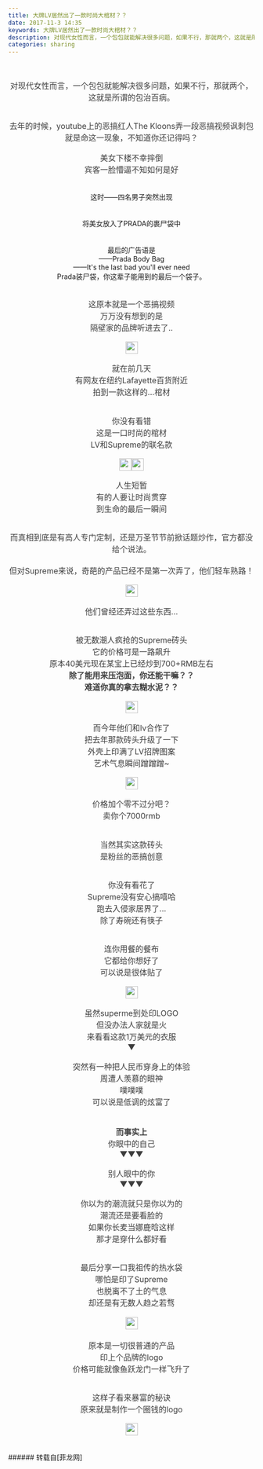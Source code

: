 ```yaml
---
title: 大牌LV居然出了一款时尚大棺材？？
date: 2017-11-3 14:35
keywords: 大牌LV居然出了一款时尚大棺材？？
description: 对现代女性而言，一个包包就能解决很多问题，如果不行，那就两个，这就是所谓的包治百病。去年的时候，youtube上的恶搞红人The Kloons弄一段恶搞视频讽刺包就是命这一现象，不知道你还记得吗？美女下楼不幸摔倒宾客一脸懵逼不知如何是好这时——四名男子突然出现将美女放入了PRADA的裹尸袋中最后的广告语是——Prada Body Bag——It's the last bad you'll ever needPrada装尸袋，你这辈子能用到的最后一个袋子。这原本就是一个恶搞视频万万没有想到的是隔壁家的品牌听进去了..就在前几天有网友在纽约Lafayette百货附近拍到一款这样的...棺材你没有看错这是一口时尚的棺材LV和Supreme的联名款人生短暂有的人要让时尚贯穿到生命的最后一瞬间而真相到底是有高人专门定制，还是万圣节节前掀话题炒作，官方都没给个说法。但对Supreme来说，奇葩的产品已经不是第一次弄了，他们轻车熟路！他们曾经还弄过这些东西...被无数潮人疯抢的Supreme砖头它的价格可是一路飙升原本40美元现在某宝上已经炒到700+RMB左右除了能用来压泡面，你还能干嘛？？难道你真的拿去糊水泥？？而今年他们和lv合作了把去年那款砖头升级了一下外壳上印满了LV招牌图案艺术气息瞬间蹭蹭蹭~价格加个零不过分吧？卖你个7000rmb当然其实这款砖头是粉丝的恶搞创意你没有看花了Supreme没有安心搞嘻哈跑去入侵家居界了...除了寿碗还有筷子连你用餐的餐布它都给你想好了可以说是很体贴了虽然superme到处印LOGO但没办法人家就是火来看看这款1万美元的衣服▼突然有一种把人民币穿身上的体验周遭人羡慕的眼神噗噗噗可以说是低调的炫富了而事实上你眼中的自己▼▼▼别人眼中的你▼▼▼你以为的潮流就只是你以为的潮流还是要看脸的如果你长麦当娜鹿晗这样那才是穿什么都好看最后分享一口我祖传的热水袋哪怕是印了Supreme也脱离不了土的气息却还是有无数人趋之若骛原本是一切很普通的产品印上个品牌的logo价格可能就像鱼跃龙门一样飞升了这样子看来暴富的秘诀原来就是制作一个圈钱的logo
categories: sharing
---
```

<td class="t_f" id="postmessage_960775">

<br/>
<br/>
<div align="center"><div align="center"><font style="color:rgb(62, 62, 62)"><font face="&amp;quot;"><font style="font-size:16px">对现代女性而言，一个包包就能解决很多问题，如果不行，那就两个，这就是所谓的包治百病。</font></font></font></div><br/>
<div align="left"><div align="center"><font style="color:rgb(62, 62, 62)"><font face="&amp;quot;"><font style="font-size:16px"><img alt="" border="0" class="zoom" data-cf-modified-2b0e6c59cc316705b32e7456-="" file="https://mmbiz.qpic.cn/mmbiz_jpg/4et60nMpAf1VkC3IUvSiakO0cicYqtdOmyqjroneicJ0sXdJibribuGYXqXLnic3iacmkez0ce2b3rv0MCF2hld426DeA/?" id="aimg_ELOUA" lazyloadthumb="1" onclick="" onmouseover="" src="https://mmbiz.qpic.cn/mmbiz_jpg/4et60nMpAf1VkC3IUvSiakO0cicYqtdOmyqjroneicJ0sXdJibribuGYXqXLnic3iacmkez0ce2b3rv0MCF2hld426DeA/?"/></font></font></font></div></div><br/>
<div align="center"><font style="color:rgb(62, 62, 62)"><font face="&amp;quot;"><font style="font-size:16px">去年的时候，youtube上的恶搞红人The Kloons弄一段恶搞视频讽刺包就是命这一现象，不知道你还记得吗？</font></font></font></div><br/>
<div align="left"><div align="center"><font style="color:rgb(62, 62, 62)"><font face="&amp;quot;"><font style="font-size:16px">美女下楼不幸摔倒</font></font></font></div></div><div align="left"><div align="center"><font style="color:rgb(62, 62, 62)"><font face="&amp;quot;"><font style="font-size:16px">宾客一脸懵逼不知如何是好</font></font></font></div></div><br/>
<div align="center"><img alt="" border="0" class="zoom" data-cf-modified-2b0e6c59cc316705b32e7456-="" file="http://mmbiz.qpic.cn/mmbiz_gif/MY26FYlf9sRs74VFvu02WbX0d9fnoALEVhouKAk4PCiapsJJ35XEiblian3sI2V6iaicls4xl3HsCfZXia1WjS9VuS3Q/?" id="aimg_RE992" lazyloadthumb="1" onclick="" onmouseover="" src="http://mmbiz.qpic.cn/mmbiz_gif/MY26FYlf9sRs74VFvu02WbX0d9fnoALEVhouKAk4PCiapsJJ35XEiblian3sI2V6iaicls4xl3HsCfZXia1WjS9VuS3Q/?"/></div><br/>
<div align="center">这时——四名男子突然出现</div><br/>
<div align="center"><img alt="" border="0" class="zoom" data-cf-modified-2b0e6c59cc316705b32e7456-="" file="http://mmbiz.qpic.cn/mmbiz_gif/MY26FYlf9sRs74VFvu02WbX0d9fnoALEADh3wYicqnqGqr5ZUoR1HMYtXYCz8pf4FCBkKDfMB1FhaN8iaCOKtppQ/?" id="aimg_ttBXU" lazyloadthumb="1" onclick="" onmouseover="" src="http://mmbiz.qpic.cn/mmbiz_gif/MY26FYlf9sRs74VFvu02WbX0d9fnoALEADh3wYicqnqGqr5ZUoR1HMYtXYCz8pf4FCBkKDfMB1FhaN8iaCOKtppQ/?"/></div><br/>
<div align="center">将美女放入了PRADA的裹尸袋中</div><br/>
<div align="center"><img alt="" border="0" class="zoom" data-cf-modified-2b0e6c59cc316705b32e7456-="" file="http://mmbiz.qpic.cn/mmbiz_gif/MY26FYlf9sRs74VFvu02WbX0d9fnoALE0n52XqkEFWQj50hkSvOgia6eawqIZT4dqYUIrhLMaJ5gnkysKRLWeTQ/?" id="aimg_Vd6Pc" lazyloadthumb="1" onclick="" onmouseover="" src="http://mmbiz.qpic.cn/mmbiz_gif/MY26FYlf9sRs74VFvu02WbX0d9fnoALE0n52XqkEFWQj50hkSvOgia6eawqIZT4dqYUIrhLMaJ5gnkysKRLWeTQ/?"/></div><br/>
<div align="center">最后的广告语是</div><div align="center">——Prada Body Bag</div><div align="center">——It's the last bad you'll ever need</div><div align="center">Prada装尸袋，你这辈子能用到的最后一个袋子。</div><br/>
<div align="center"><img alt="" border="0" class="zoom" data-cf-modified-2b0e6c59cc316705b32e7456-="" file="http://mmbiz.qpic.cn/mmbiz_jpg/MY26FYlf9sRs74VFvu02WbX0d9fnoALEibhX3IxYjgx5Ilx22pvZAjV9wicJtK3Ag8RibPlyOetYdZPWVPwlicl4Pg/?" id="aimg_H512A" lazyloadthumb="1" onclick="" onmouseover="" src="http://mmbiz.qpic.cn/mmbiz_jpg/MY26FYlf9sRs74VFvu02WbX0d9fnoALEibhX3IxYjgx5Ilx22pvZAjV9wicJtK3Ag8RibPlyOetYdZPWVPwlicl4Pg/?"/></div><br/>
<div align="left"><div align="center"><font style="color:rgb(62, 62, 62)"><font face="&amp;quot;"><font style="font-size:16px">这原本就是一个恶搞视频<br/>
</font></font></font></div></div><div align="left"><div align="center"><font style="color:rgb(62, 62, 62)"><font face="&amp;quot;"><font style="font-size:16px">万万没有想到的是</font></font></font></div></div><div align="left"><div align="center"><font style="color:rgb(62, 62, 62)"><font face="&amp;quot;"><font style="font-size:16px">隔壁家的品牌听进去了..</font></font></font></div></div><br/>
<div align="left"><div align="center"><font style="color:rgb(62, 62, 62)"><font face="&amp;quot;"><font style="font-size:16px"><img alt="" border="0" class="zoom" data-cf-modified-2b0e6c59cc316705b32e7456-="" file="http://mmbiz.qpic.cn/mmbiz_jpg/JB2xLD1h3NSlAJAfIMsWOyPx8XUSX3m8jad0vRSiaJibf6gNjp9eza3H8ibJgGjlgw7DG9UMcbUfs8ldIB93o4g7w/?" height="25" id="aimg_rUO0D" onclick="" onmouseover="" src="http://mmbiz.qpic.cn/mmbiz_jpg/JB2xLD1h3NSlAJAfIMsWOyPx8XUSX3m8jad0vRSiaJibf6gNjp9eza3H8ibJgGjlgw7DG9UMcbUfs8ldIB93o4g7w/?"/></font></font></font></div></div><br/>
<div align="left"><div align="center"><font style="color:rgb(62, 62, 62)"><font face="&amp;quot;"><font style="font-size:16px">就在前几天</font></font></font></div></div><div align="left"><div align="center"><font style="color:rgb(62, 62, 62)"><font face="&amp;quot;"><font style="font-size:16px">有网友在纽约Lafayette百货附近</font></font></font></div></div><div align="left"><div align="center"><font style="color:rgb(62, 62, 62)"><font face="&amp;quot;"><font style="font-size:16px">拍到一款这样的...棺材</font></font></font></div></div><br/>
<div align="left"><div align="center"><font style="color:rgb(62, 62, 62)"><font face="&amp;quot;"><font style="font-size:16px"><img alt="" border="0" class="zoom" data-cf-modified-2b0e6c59cc316705b32e7456-="" file="https://mmbiz.qpic.cn/mmbiz_png/1Eo86IE01wmSSbceMwMib25xcXlMHWxYP0oKXU6JnBaib3cWDSMOHEvV2gtv4RhE5HlePDdOZNO0Z84Al82TaKAA/?" height="1" id="aimg_zTtwh" onclick="" onmouseover="" src="https://mmbiz.qpic.cn/mmbiz_png/1Eo86IE01wmSSbceMwMib25xcXlMHWxYP0oKXU6JnBaib3cWDSMOHEvV2gtv4RhE5HlePDdOZNO0Z84Al82TaKAA/?"/></font></font></font></div></div><br/>
<div align="left"><div align="center"><font style="color:rgb(62, 62, 62)"><font face="&amp;quot;"><font style="font-size:16px">你没有看错</font></font></font></div></div><div align="left"><div align="center"><font style="color:rgb(62, 62, 62)"><font face="&amp;quot;"><font style="font-size:16px">这是一口时尚的棺材</font></font></font></div></div><div align="left"><div align="center"><font style="color:rgb(62, 62, 62)"><font face="&amp;quot;"><font style="font-size:16px">LV和Supreme的联名款</font></font></font></div></div><br/>
<div align="left"><div align="center"><font style="color:rgb(62, 62, 62)"><font face="&amp;quot;"><font style="font-size:16px"><img alt="" border="0" class="zoom" data-cf-modified-2b0e6c59cc316705b32e7456-="" file="https://mmbiz.qpic.cn/mmbiz_jpg/icunWoBnzyVWdX3icc6zhs39AdWZib1544AHmvy63fAwuJcSaA5bANYwsapalKic1lt68BuicR8xPbKBFu0KtaaMpWQ/?" height="25" id="aimg_cHlkE" onclick="" onmouseover="" src="https://mmbiz.qpic.cn/mmbiz_jpg/icunWoBnzyVWdX3icc6zhs39AdWZib1544AHmvy63fAwuJcSaA5bANYwsapalKic1lt68BuicR8xPbKBFu0KtaaMpWQ/?"/><img alt="" border="0" class="zoom" data-cf-modified-2b0e6c59cc316705b32e7456-="" file="https://mmbiz.qpic.cn/mmbiz_jpg/4ib3eV8ib9fNjrw7gQX4E580WLrWM9sgQtP3MYRAiaCibNGXl0fytjdlPcq2siauIP9GfgXEUsiajR48vMTS58Em9auQ/?" height="25" id="aimg_PcUgP" onclick="" onmouseover="" src="https://mmbiz.qpic.cn/mmbiz_jpg/4ib3eV8ib9fNjrw7gQX4E580WLrWM9sgQtP3MYRAiaCibNGXl0fytjdlPcq2siauIP9GfgXEUsiajR48vMTS58Em9auQ/?"/></font></font></font></div></div><br/>
<div align="left"><div align="center"><font style="color:rgb(62, 62, 62)"><font face="&amp;quot;"><font style="font-size:16px">人生短暂<br/>
</font></font></font></div></div><div align="left"><div align="center"><font style="color:rgb(62, 62, 62)"><font face="&amp;quot;"><font style="font-size:16px">有的人要让时尚贯穿</font></font></font></div></div><div align="left"><div align="center"><font style="color:rgb(62, 62, 62)"><font face="&amp;quot;"><font style="font-size:16px">到生命的最后一瞬间</font></font></font></div></div><br/>
<div align="left"><div align="center"><font style="color:rgb(62, 62, 62)"><font face="&amp;quot;"><font style="font-size:16px"><img alt="" border="0" class="zoom" data-cf-modified-2b0e6c59cc316705b32e7456-="" file="https://mmbiz.qpic.cn/mmbiz_jpg/icunWoBnzyVWdX3icc6zhs39AdWZib1544AnmKfqcAtNXGAGC8NAZXdBRkcIeDXKxVe9ULibbXhVL4zDGwH4DqmM5g/?" id="aimg_p58i6" lazyloadthumb="1" onclick="" onmouseover="" src="https://mmbiz.qpic.cn/mmbiz_jpg/icunWoBnzyVWdX3icc6zhs39AdWZib1544AnmKfqcAtNXGAGC8NAZXdBRkcIeDXKxVe9ULibbXhVL4zDGwH4DqmM5g/?"/></font></font></font></div></div><br/>
<div align="center"><font style="color:rgb(62, 62, 62)"><font face="&amp;quot;"><font style="font-size:16px">而真相到底是有高人专门定制，还是万圣节节前掀话题炒作，官方都没给个说法。</font></font></font></div><div align="center"><font style="color:rgb(62, 62, 62)"><font face="&amp;quot;"><font style="font-size:16px"><br/>
</font></font></font></div><div align="center"><font style="color:rgb(62, 62, 62)"><font face="&amp;quot;"><font style="font-size:16px">但对Supreme来说，奇葩的产品已经不是第一次弄了，他们轻车熟路！</font></font></font></div><br/>
<div align="left"><div align="center"><font style="color:rgb(62, 62, 62)"><font face="&amp;quot;"><font style="font-size:16px"><img alt="" border="0" class="zoom" data-cf-modified-2b0e6c59cc316705b32e7456-="" file="https://mmbiz.qpic.cn/mmbiz_gif/icunWoBnzyVWdX3icc6zhs39AdWZib1544AXaK9NeBwje76cqMr4NS2A5tzMMNKfB8ibXP95CquFE4ftfnsNNYulvw/?" height="25" id="aimg_oas7s" onclick="" onmouseover="" src="https://mmbiz.qpic.cn/mmbiz_gif/icunWoBnzyVWdX3icc6zhs39AdWZib1544AXaK9NeBwje76cqMr4NS2A5tzMMNKfB8ibXP95CquFE4ftfnsNNYulvw/?"/></font></font></font></div></div><br/>
<div align="left"><div align="center"><font style="color:rgb(62, 62, 62)"><font face="&amp;quot;"><font style="font-size:16px">他们曾经还弄过这些东西...</font></font></font></div></div><br/>
<div align="left"><div align="center"><font style="color:rgb(62, 62, 62)"><font face="&amp;quot;"><font style="font-size:16px"><img alt="" border="0" class="zoom" data-cf-modified-2b0e6c59cc316705b32e7456-="" file="http://mmbiz.qpic.cn/mmbiz_jpg/MY26FYlf9sRs74VFvu02WbX0d9fnoALEszic11BnEQu093EZx6PwPlZnayQ0r1icE0aftt7oGrHHSB9IgbyGXMlw/?" id="aimg_y8Z28" lazyloadthumb="1" onclick="" onmouseover="" src="http://mmbiz.qpic.cn/mmbiz_jpg/MY26FYlf9sRs74VFvu02WbX0d9fnoALEszic11BnEQu093EZx6PwPlZnayQ0r1icE0aftt7oGrHHSB9IgbyGXMlw/?"/></font></font></font></div></div><br/>
<div align="left"><div align="center"><font style="color:rgb(62, 62, 62)"><font face="&amp;quot;"><font style="font-size:16px">被无数潮人疯抢的Supreme砖头</font></font></font></div></div><div align="left"><div align="center"><font style="color:rgb(62, 62, 62)"><font face="&amp;quot;"><font style="font-size:16px">它的价格可是一路飙升</font></font></font></div></div><div align="left"><div align="center"><font style="color:rgb(62, 62, 62)"><font face="&amp;quot;"><font style="font-size:16px">原本40美元现在某宝上已经炒到700+RMB左右</font></font></font></div></div><div align="left"><div align="center"><font style="color:rgb(62, 62, 62)"><font face="&amp;quot;"><font style="font-size:16px"><strong>除了能用来压泡面，你还能干嘛？？</strong></font></font></font></div></div><div align="left"><div align="center"><font style="color:rgb(62, 62, 62)"><font face="&amp;quot;"><font style="font-size:16px"><strong>难道你真的拿去糊水泥？？</strong></font></font></font></div></div><br/>
<div align="left"><div align="center"><font style="color:rgb(62, 62, 62)"><font face="&amp;quot;"><font style="font-size:16px"><img alt="" border="0" class="zoom" data-cf-modified-2b0e6c59cc316705b32e7456-="" file="https://mmbiz.qpic.cn/mmbiz_jpg/1Eo86IE01wmSSbceMwMib25xcXlMHWxYPumd4odUPibSWWxwJch0KUdvRr6a6Sowia4uB6WYSdMJYmZ4CicAicY63Kg/?" height="25" id="aimg_FNrZ9" onclick="" onmouseover="" src="https://mmbiz.qpic.cn/mmbiz_jpg/1Eo86IE01wmSSbceMwMib25xcXlMHWxYPumd4odUPibSWWxwJch0KUdvRr6a6Sowia4uB6WYSdMJYmZ4CicAicY63Kg/?"/></font></font></font></div></div><br/>
<div align="left"><div align="center"><font style="color:rgb(62, 62, 62)"><font face="&amp;quot;"><font style="font-size:16px">而今年他们和lv合作了</font></font></font></div></div><div align="left"><div align="center"><font style="color:rgb(62, 62, 62)"><font face="&amp;quot;"><font style="font-size:16px">把去年那款砖头升级了一下</font></font></font></div></div><div align="left"><div align="center"><font style="color:rgb(62, 62, 62)"><font face="&amp;quot;"><font style="font-size:16px">外壳上印满了LV招牌图案</font></font></font></div></div><div align="left"><div align="center"><font style="color:rgb(62, 62, 62)"><font face="&amp;quot;"><font style="font-size:16px">艺术气息瞬间蹭蹭蹭~</font></font></font></div></div><br/>
<div align="left"><div align="center"><font style="color:rgb(62, 62, 62)"><font face="&amp;quot;"><font style="font-size:16px"><img alt="" border="0" class="zoom" data-cf-modified-2b0e6c59cc316705b32e7456-="" file="https://mmbiz.qpic.cn/mmbiz_gif/1Eo86IE01wneVRO3Rw5bTXaB97bQFjaSEjGjcjmv7pj4Hu6JB3yKpibG3icH7QKOniczbYmggcicPQAGLF3GKHzx1A/?" height="25" id="aimg_S1HaH" onclick="" onmouseover="" src="https://mmbiz.qpic.cn/mmbiz_gif/1Eo86IE01wneVRO3Rw5bTXaB97bQFjaSEjGjcjmv7pj4Hu6JB3yKpibG3icH7QKOniczbYmggcicPQAGLF3GKHzx1A/?"/></font></font></font></div></div><br/>
<div align="left"><div align="center"><font style="color:rgb(62, 62, 62)"><font face="&amp;quot;"><font style="font-size:16px">价格加个零不过分吧？</font></font></font></div></div><div align="left"><div align="center"><font style="color:rgb(62, 62, 62)"><font face="&amp;quot;"><font style="font-size:16px">卖你个7000rmb</font></font></font></div></div><br/>
<div align="left"><div align="center"><font style="color:rgb(62, 62, 62)"><font face="&amp;quot;"><font style="font-size:16px"><img alt="" border="0" class="zoom" data-cf-modified-2b0e6c59cc316705b32e7456-="" file="https://mmbiz.qpic.cn/mmbiz_jpg/1Eo86IE01wmSSbceMwMib25xcXlMHWxYP5cNPtR1zbyyneHSQC0iaB7OZjBslerPAV61x7pPnfpQbklAlTDXmUeQ/?" height="1" id="aimg_KftJd" onclick="" onmouseover="" src="https://mmbiz.qpic.cn/mmbiz_jpg/1Eo86IE01wmSSbceMwMib25xcXlMHWxYP5cNPtR1zbyyneHSQC0iaB7OZjBslerPAV61x7pPnfpQbklAlTDXmUeQ/?"/></font></font></font></div></div><br/>
<div align="left"><div align="center"><font style="color:rgb(62, 62, 62)"><font face="&amp;quot;"><font style="font-size:16px">当然其实这款砖头</font></font></font></div></div><div align="left"><div align="center"><font style="color:rgb(62, 62, 62)"><font face="&amp;quot;"><font style="font-size:16px">是粉丝的恶搞创意</font></font></font></div></div><br/>
<div align="left"><div align="center"><font style="color:rgb(62, 62, 62)"><font face="&amp;quot;"><font style="font-size:16px"><img alt="" border="0" class="zoom" data-cf-modified-2b0e6c59cc316705b32e7456-="" file="http://mmbiz.qpic.cn/mmbiz_jpg/MY26FYlf9sRs74VFvu02WbX0d9fnoALEvwWryxBnWA191LW09zKrPeJelPeORfX82on48SQeicH7U1hXedhAqzg/?" id="aimg_Dj5Bb" lazyloadthumb="1" onclick="" onmouseover="" src="http://mmbiz.qpic.cn/mmbiz_jpg/MY26FYlf9sRs74VFvu02WbX0d9fnoALEvwWryxBnWA191LW09zKrPeJelPeORfX82on48SQeicH7U1hXedhAqzg/?"/><br/>
</font></font></font></div></div><div align="left"><div align="center"><font style="color:rgb(62, 62, 62)"><font face="&amp;quot;"><font style="font-size:16px"><img alt="" border="0" class="zoom" data-cf-modified-2b0e6c59cc316705b32e7456-="" file="http://mmbiz.qpic.cn/mmbiz_jpg/MY26FYlf9sRs74VFvu02WbX0d9fnoALEw8E6vodibK5j0hyZrMoVvIN2S8hRCpRJVUcseeOejibGicibjaia7Bve3GQ/?" id="aimg_N3qsM" lazyloadthumb="1" onclick="" onmouseover="" src="http://mmbiz.qpic.cn/mmbiz_jpg/MY26FYlf9sRs74VFvu02WbX0d9fnoALEw8E6vodibK5j0hyZrMoVvIN2S8hRCpRJVUcseeOejibGicibjaia7Bve3GQ/?"/></font></font></font></div></div><br/>
<div align="left"><div align="center"><font style="color:rgb(62, 62, 62)"><font face="&amp;quot;"><font style="font-size:16px">你没有看花了</font></font></font></div></div><div align="left"><div align="center"><font style="color:rgb(62, 62, 62)"><font face="&amp;quot;"><font style="font-size:16px">Supreme没有安心搞嘻哈</font></font></font></div></div><div align="left"><div align="center"><font style="color:rgb(62, 62, 62)"><font face="&amp;quot;"><font style="font-size:16px">跑去入侵家居界了...</font></font></font></div></div><div align="left"><div align="center"><font style="color:rgb(62, 62, 62)"><font face="&amp;quot;"><font style="font-size:16px">除了寿碗还有筷子</font></font></font></div></div><br/>
<div align="left"><div align="center"><font style="color:rgb(62, 62, 62)"><font face="&amp;quot;"><font style="font-size:16px"><img alt="" border="0" class="zoom" data-cf-modified-2b0e6c59cc316705b32e7456-="" file="https://mmbiz.qpic.cn/mmbiz_jpg/1Eo86IE01wmSSbceMwMib25xcXlMHWxYP6gYdmS2kdz3UibmojbR3AYBuICVbV8MzCv4zfVyglSzIicsXDibxB9yyg/?" id="aimg_UYAYS" lazyloadthumb="1" onclick="" onmouseover="" src="https://mmbiz.qpic.cn/mmbiz_jpg/1Eo86IE01wmSSbceMwMib25xcXlMHWxYP6gYdmS2kdz3UibmojbR3AYBuICVbV8MzCv4zfVyglSzIicsXDibxB9yyg/?"/></font></font></font></div></div><div align="left"><div align="center"><font style="color:rgb(62, 62, 62)"><font face="&amp;quot;"><font style="font-size:16px"><img alt="" border="0" class="zoom" data-cf-modified-2b0e6c59cc316705b32e7456-="" file="https://mmbiz.qpic.cn/mmbiz_jpg/1Eo86IE01wmSSbceMwMib25xcXlMHWxYPjO0Pr8lrlldRVwtMgWibPmFsibm4dFpLVyOcFqvWYw2iavlvouzGb5MzQ/?" id="aimg_r9eEe" lazyloadthumb="1" onclick="" onmouseover="" src="https://mmbiz.qpic.cn/mmbiz_jpg/1Eo86IE01wmSSbceMwMib25xcXlMHWxYPjO0Pr8lrlldRVwtMgWibPmFsibm4dFpLVyOcFqvWYw2iavlvouzGb5MzQ/?"/></font></font></font></div></div><br/>
<div align="left"><div align="center"><font style="color:rgb(62, 62, 62)"><font face="&amp;quot;"><font style="font-size:16px">连你用餐的餐布</font></font></font></div></div><div align="left"><div align="center"><font style="color:rgb(62, 62, 62)"><font face="&amp;quot;"><font style="font-size:16px">它都给你想好了</font></font></font></div></div><div align="left"><div align="center"><font style="color:rgb(62, 62, 62)"><font face="&amp;quot;"><font style="font-size:16px">可以说是很体贴了</font></font></font></div></div><br/>
<div align="left"><div align="center"><font style="color:rgb(62, 62, 62)"><font face="&amp;quot;"><font style="font-size:16px"><img alt="" border="0" class="zoom" data-cf-modified-2b0e6c59cc316705b32e7456-="" file="http://mmbiz.qpic.cn/mmbiz_jpg/JB2xLD1h3NSlAJAfIMsWOyPx8XUSX3m8Zgj8RpU08oiceP4pHcVldibuVf0XULpwjtVpUZDBzX6oUPmg5KbggwicQ/?" height="25" id="aimg_wpDK0" onclick="" onmouseover="" src="http://mmbiz.qpic.cn/mmbiz_jpg/JB2xLD1h3NSlAJAfIMsWOyPx8XUSX3m8Zgj8RpU08oiceP4pHcVldibuVf0XULpwjtVpUZDBzX6oUPmg5KbggwicQ/?"/></font></font></font></div></div><br/>
<div align="left"><div align="center"><font style="color:rgb(62, 62, 62)"><font face="&amp;quot;"><font style="font-size:16px">虽然superme到处印LOGO</font></font></font></div></div><div align="left"><div align="center"><font style="color:rgb(62, 62, 62)"><font face="&amp;quot;"><font style="font-size:16px">但没办法人家就是火</font></font></font></div></div><div align="left"><div align="center"><font style="color:rgb(62, 62, 62)"><font face="&amp;quot;"><font style="font-size:16px">来看看这款1万美元的衣服</font></font></font></div></div><div align="left"><div align="center"><font style="color:rgb(62, 62, 62)"><font face="&amp;quot;"><font style="font-size:16px">▼</font></font></font></div></div><div align="left"><div align="center"><font style="color:rgb(62, 62, 62)"><font face="&amp;quot;"><font style="font-size:16px"><img alt="" border="0" class="zoom" data-cf-modified-2b0e6c59cc316705b32e7456-="" file="https://mmbiz.qpic.cn/mmbiz_jpg/icunWoBnzyVWdX3icc6zhs39AdWZib1544ArCnODUVG3rKkVpuyAicLTGbdqZMdEa31uuQiaPU9qbVsRIiaICKI6l1kw/?" id="aimg_Ks6r8" lazyloadthumb="1" onclick="" onmouseover="" src="https://mmbiz.qpic.cn/mmbiz_jpg/icunWoBnzyVWdX3icc6zhs39AdWZib1544ArCnODUVG3rKkVpuyAicLTGbdqZMdEa31uuQiaPU9qbVsRIiaICKI6l1kw/?"/></font></font></font></div></div><br/>
<div align="left"><div align="center"><font style="color:rgb(62, 62, 62)"><font face="&amp;quot;"><font style="font-size:16px">突然有一种把人民币穿身上的体验<br/>
</font></font></font></div></div><div align="left"><div align="center"><font style="color:rgb(62, 62, 62)"><font face="&amp;quot;"><font style="font-size:16px">周遭人羡慕的眼神</font></font></font></div></div><div align="left"><div align="center"><font style="color:rgb(62, 62, 62)"><font face="&amp;quot;"><font style="font-size:16px">噗噗噗</font></font></font></div></div><div align="left"><div align="center"><font style="color:rgb(62, 62, 62)"><font face="&amp;quot;"><font style="font-size:16px">可以说是低调的炫富了</font></font></font></div></div><br/>
<div align="left"><div align="center"><font style="color:rgb(62, 62, 62)"><font face="&amp;quot;"><font style="font-size:16px"><img alt="" border="0" class="zoom" data-cf-modified-2b0e6c59cc316705b32e7456-="" file="https://mmbiz.qpic.cn/mmbiz_gif/4et60nMpAf1VkC3IUvSiakO0cicYqtdOmy7zicyEnlDwuAUrxViclIQl9QMavqpzicbFaB44QJlhMRXl8a2sLgNSuRA/?" id="aimg_ZhR1i" lazyloadthumb="1" onclick="" onmouseover="" src="https://mmbiz.qpic.cn/mmbiz_gif/4et60nMpAf1VkC3IUvSiakO0cicYqtdOmy7zicyEnlDwuAUrxViclIQl9QMavqpzicbFaB44QJlhMRXl8a2sLgNSuRA/?"/></font></font></font></div></div><div align="left"><div align="center"><font style="color:rgb(62, 62, 62)"><font face="&amp;quot;"><font style="font-size:16px"><br/>
</font></font></font></div></div><div align="left"><div align="center"><font style="color:rgb(62, 62, 62)"><font face="&amp;quot;"><font style="font-size:16px"><strong>而事实上</strong></font></font></font></div></div><div align="left"><div align="center"><font style="color:rgb(62, 62, 62)"><font face="&amp;quot;"><font style="font-size:16px">你眼中的自己</font></font></font></div></div><div align="left"><div align="center"><font style="color:rgb(62, 62, 62)"><font face="&amp;quot;"><font style="font-size:16px">▼▼▼</font></font></font></div></div><div align="left"><div align="center"><font style="color:rgb(62, 62, 62)"><font face="&amp;quot;"><font style="font-size:16px"><img alt="" border="0" class="zoom" data-cf-modified-2b0e6c59cc316705b32e7456-="" file="http://mmbiz.qpic.cn/mmbiz_jpg/JB2xLD1h3NSlAJAfIMsWOyPx8XUSX3m8mMnaXnPaUlHUbRg9xt8MfYo0EY4RW80Kdq1XecDBPxD415HQRCUVbA/?" id="aimg_H41oN" lazyloadthumb="1" onclick="" onmouseover="" src="http://mmbiz.qpic.cn/mmbiz_jpg/JB2xLD1h3NSlAJAfIMsWOyPx8XUSX3m8mMnaXnPaUlHUbRg9xt8MfYo0EY4RW80Kdq1XecDBPxD415HQRCUVbA/?"/></font></font></font></div></div><br/>
<div align="left"><div align="center"><font style="color:rgb(62, 62, 62)"><font face="&amp;quot;"><font style="font-size:16px">别人眼中的你</font></font></font></div></div><div align="left"><div align="center"><font style="color:rgb(62, 62, 62)"><font face="&amp;quot;"><font style="font-size:16px">▼▼▼</font></font></font></div></div><div align="left"><div align="center"><font style="color:rgb(62, 62, 62)"><font face="&amp;quot;"><font style="font-size:16px"><img alt="" border="0" class="zoom" data-cf-modified-2b0e6c59cc316705b32e7456-="" file="http://mmbiz.qpic.cn/mmbiz_png/4et60nMpAf1VkC3IUvSiakO0cicYqtdOmyw2IgttC3Vs3ztUHJFCIiaZ4icibFqyXqTomuoicnibmIZJG0eibibVQtNTH4w/?" id="aimg_tDqA9" lazyloadthumb="1" onclick="" onmouseover="" src="http://mmbiz.qpic.cn/mmbiz_png/4et60nMpAf1VkC3IUvSiakO0cicYqtdOmyw2IgttC3Vs3ztUHJFCIiaZ4icibFqyXqTomuoicnibmIZJG0eibibVQtNTH4w/?"/></font></font></font></div></div><br/>
<div align="left"><div align="center"><font style="color:rgb(62, 62, 62)"><font face="&amp;quot;"><font style="font-size:16px">你以为的潮流就只是你以为的</font></font></font></div></div><div align="left"><div align="center"><font style="color:rgb(62, 62, 62)"><font face="&amp;quot;"><font style="font-size:16px">潮流还是要看脸的</font></font></font></div></div><div align="left"><div align="center"><font style="color:rgb(62, 62, 62)"><font face="&amp;quot;"><font style="font-size:16px">如果你长麦当娜鹿晗这样</font></font></font></div></div><div align="left"><div align="center"><font style="color:rgb(62, 62, 62)"><font face="&amp;quot;"><font style="font-size:16px">那才是穿什么都好看</font></font></font></div></div><br/>
<div align="left"><div align="center"><font style="color:rgb(62, 62, 62)"><font face="&amp;quot;"><font style="font-size:16px"><img alt="" border="0" class="zoom" data-cf-modified-2b0e6c59cc316705b32e7456-="" file="https://mmbiz.qpic.cn/mmbiz_jpg/icunWoBnzyVWdX3icc6zhs39AdWZib1544AB5icibL0BQvb6kYP1AZJictIrpIKyfplk4dMg1ypf1MdNbcib02AZc9jVg/?" id="aimg_g7bHY" lazyloadthumb="1" onclick="" onmouseover="" src="https://mmbiz.qpic.cn/mmbiz_jpg/icunWoBnzyVWdX3icc6zhs39AdWZib1544AB5icibL0BQvb6kYP1AZJictIrpIKyfplk4dMg1ypf1MdNbcib02AZc9jVg/?"/></font></font></font></div></div><div align="left"><div align="center"><font style="color:rgb(62, 62, 62)"><font face="&amp;quot;"><font style="font-size:16px"><img alt="" border="0" class="zoom" data-cf-modified-2b0e6c59cc316705b32e7456-="" file="https://mmbiz.qpic.cn/mmbiz_jpg/icunWoBnzyVWdX3icc6zhs39AdWZib1544AHUrMjYic5ERgIFK9LcHDOgsneahDMmEnuT0wmtXsia8c6uYZL7mzsSPw/?" id="aimg_e8SWU" lazyloadthumb="1" onclick="" onmouseover="" src="https://mmbiz.qpic.cn/mmbiz_jpg/icunWoBnzyVWdX3icc6zhs39AdWZib1544AHUrMjYic5ERgIFK9LcHDOgsneahDMmEnuT0wmtXsia8c6uYZL7mzsSPw/?"/></font></font></font></div></div><br/>
<div align="left"><div align="center"><font style="color:rgb(62, 62, 62)"><font face="&amp;quot;"><font style="font-size:16px">最后分享一口我祖传的热水袋</font></font></font></div></div><div align="left"><div align="center"><font style="color:rgb(62, 62, 62)"><font face="&amp;quot;"><font style="font-size:16px">哪怕是印了Supreme</font></font></font></div></div><div align="left"><div align="center"><font style="color:rgb(62, 62, 62)"><font face="&amp;quot;"><font style="font-size:16px">也脱离不了土的气息</font></font></font></div></div><div align="left"><div align="center"><font style="color:rgb(62, 62, 62)"><font face="&amp;quot;"><font style="font-size:16px">却还是有无数人趋之若骛</font></font></font></div></div><br/>
<div align="left"><div align="center"><font style="color:rgb(62, 62, 62)"><font face="&amp;quot;"><font style="font-size:16px"><img alt="" border="0" class="zoom" data-cf-modified-2b0e6c59cc316705b32e7456-="" file="https://mmbiz.qpic.cn/mmbiz_jpg/1Eo86IE01wmSSbceMwMib25xcXlMHWxYPricHm8XSwPf9sYXMibDKE4qX7N0JgHHyawDvT2PKXLKdlk2OXMVD4CXg/?" height="1" id="aimg_s7UT2" onclick="" onmouseover="" src="https://mmbiz.qpic.cn/mmbiz_jpg/1Eo86IE01wmSSbceMwMib25xcXlMHWxYPricHm8XSwPf9sYXMibDKE4qX7N0JgHHyawDvT2PKXLKdlk2OXMVD4CXg/?"/></font></font></font></div></div><div align="left"><div align="center"><font style="color:rgb(62, 62, 62)"><font face="&amp;quot;"><font style="font-size:16px"><img alt="" border="0" class="zoom" data-cf-modified-2b0e6c59cc316705b32e7456-="" file="https://mmbiz.qpic.cn/mmbiz_jpg/1Eo86IE01wmSSbceMwMib25xcXlMHWxYPqGdESBictJSzic38Yfsub2Lkw9fz13lmRibwooic6zkUhYHibQsNxiclhmnw/?" height="25" id="aimg_HG03A" onclick="" onmouseover="" src="https://mmbiz.qpic.cn/mmbiz_jpg/1Eo86IE01wmSSbceMwMib25xcXlMHWxYPqGdESBictJSzic38Yfsub2Lkw9fz13lmRibwooic6zkUhYHibQsNxiclhmnw/?"/></font></font></font></div></div><div align="left"><div align="center"><font style="color:rgb(62, 62, 62)"><font face="&amp;quot;"><font style="font-size:16px"><br/>
</font></font></font></div></div><div align="left"><div align="center"><font style="color:rgb(62, 62, 62)"><font face="&amp;quot;"><font style="font-size:16px">原本是一切很普通的产品</font></font></font></div></div><div align="left"><div align="center"><font style="color:rgb(62, 62, 62)"><font face="&amp;quot;"><font style="font-size:16px">印上个品牌的logo</font></font></font></div></div><div align="left"><div align="center"><font style="color:rgb(62, 62, 62)"><font face="&amp;quot;"><font style="font-size:16px">价格可能就像鱼跃龙门一样飞升了</font></font></font></div></div><br/>
<div align="left"><div align="center"><font style="color:rgb(62, 62, 62)"><font face="&amp;quot;"><font style="font-size:16px"><img alt="" border="0" class="zoom" data-cf-modified-2b0e6c59cc316705b32e7456-="" file="http://mmbiz.qpic.cn/mmbiz_jpg/4et60nMpAf1VkC3IUvSiakO0cicYqtdOmynpK7tGG4oUWODa0PYQyulec7mWPBYu025xDyV6lIEbg8qv5ibdoSbaw/?" id="aimg_zZxoo" lazyloadthumb="1" onclick="" onmouseover="" src="http://mmbiz.qpic.cn/mmbiz_jpg/4et60nMpAf1VkC3IUvSiakO0cicYqtdOmynpK7tGG4oUWODa0PYQyulec7mWPBYu025xDyV6lIEbg8qv5ibdoSbaw/?"/></font></font></font></div></div><br/>
<div align="left"><div align="center"><font style="color:rgb(62, 62, 62)"><font face="&amp;quot;"><font style="font-size:16px">这样子看来暴富的秘诀</font></font></font></div></div><div align="left"><div align="center"><font style="color:rgb(62, 62, 62)"><font face="&amp;quot;"><font style="font-size:16px">原来就是制作一个圈钱的logo<br/>
</font></font></font></div></div><br/>
<div align="left"><div align="center"><font style="color:rgb(62, 62, 62)"><font face="&amp;quot;"><font style="font-size:16px"><img alt="" border="0" class="zoom" data-cf-modified-2b0e6c59cc316705b32e7456-="" file="https://mmbiz.qpic.cn/mmbiz_jpg/1Eo86IE01wmSSbceMwMib25xcXlMHWxYP1LGvFOt5KOV3icVEBS5W8ZYLMYqicFhia8wjW8TTLBv5jpNEDsrm2zBhg/?" height="25" id="aimg_G6X9M" onclick="" onmouseover="" src="https://mmbiz.qpic.cn/mmbiz_jpg/1Eo86IE01wmSSbceMwMib25xcXlMHWxYP1LGvFOt5KOV3icVEBS5W8ZYLMYqicFhia8wjW8TTLBv5jpNEDsrm2zBhg/?"/></font></font></font></div></div></div><br/>
<br/>
</td>
###### 转载自[菲龙网]